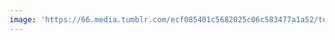 ```yaml
---
image: 'https://66.media.tumblr.com/ecf085401c5682025c06c583477a1a52/tumblr_nhty6wdaFE1tbdx3so1_1280.jpg'
---
```

